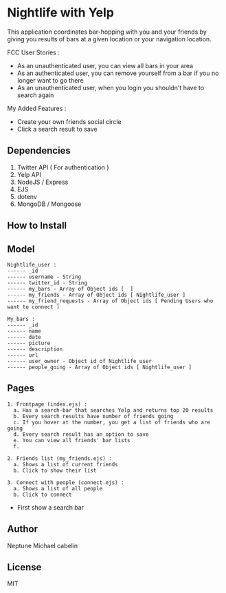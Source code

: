 # Nightlife with Yelp
This application coordinates bar-hopping with you and your friends by
giving you results of bars at a given location or your navigation location.

FCC User Stories :
* As an unauthenticated user, you can view all bars in your area
* As an authenticated user, you can remove yourself from a bar if you no longer want to go there
* As an unauthenticated user, when you login you shouldn't have to search again

My Added Features :
* Create your own friends social circle
* Click a search result to save

## Dependencies
1. Twitter API ( For authentication )
2. Yelp API
3. NodeJS / Express
4. EJS
5. dotenv
6. MongoDB / Mongoose

## How to Install

## Model
```
Nightlife_user :
------ _id
------ username - String
------ twitter_id - String
------ my_bars - Array of Object ids [  ]
------ my_friends - Array of Object ids [ Nightlife_user ]
------ my_friend_requests - Array of Object ids [ Pending Users who want to connect ]

My_bars :
------ _id
------ name
------ date
------ picture
------ description
------ url
------ user_owner - Object id of Nightlife user
------ people_going - Array of Object ids [ Nightlife_user ]

```

## Pages
```
1. Frontpage (index.ejs) :
  a. Has a search-bar that searches Yelp and returns top 20 results
  b. Every search results have number of friends going
  c. If you hover at the number, you get a list of friends who are going
  d. Every search result has an option to save
  e. You can view all friends' bar lists
  f.

2. Friends list (my_friends.ejs) :
  a. Shows a list of current friends
  b. Click to show their list

3. Connect with people (connect.ejs) :
  a. Shows a list of all people
  b. Click to connect
```

* First show a search bar

## Author
Neptune Michael cabelin

## License
MIT
